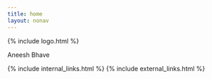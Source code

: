 ```yaml
---
title: home
layout: nonav
---
```


<div class="landing-hero">
	{% include logo.html %}
	<p class="landing-subtext">Aneesh Bhave</p>
	<div class="landing-links">
		{% include internal_links.html %}
		{% include external_links.html %}
	</div>
</div>
